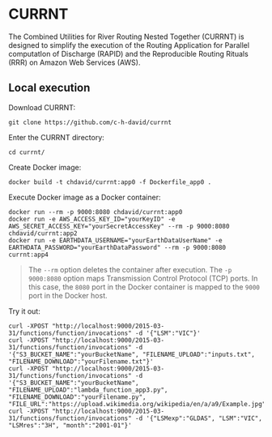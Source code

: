 # CURRNT
The Combined Utilities for River Routing Nested Together (CURRNT) is designed to
simplify the execution of the Routing Application for Parallel computatIon of 
Discharge (RAPID) and the Reproducible Routing Rituals (RRR) on Amazon Web
Services (AWS).

## Local execution
Download CURRNT:

```
git clone https://github.com/c-h-david/currnt
```

Enter the CURRNT directory:

```
cd currnt/
```

Create Docker image:

```
docker build -t chdavid/currnt:app0 -f Dockerfile_app0 .
```

Execute Docker image as a Docker container:

```
docker run --rm -p 9000:8080 chdavid/currnt:app0
docker run -e AWS_ACCESS_KEY_ID="yourKeyID" -e AWS_SECRET_ACCESS_KEY="yourSecretAccessKey" --rm -p 9000:8080 chdavid/currnt:app2
docker run -e EARTHDATA_USERNAME="yourEarthDataUserName" -e EARTHDATA_PASSWORD="yourEarthDataPassword" --rm -p 9000:8080 currnt:app4
```

> The `--rm` option deletes the container after execution. The `-p 9000:8080`
> option maps Transmission Control Protocol (TCP) ports. In this case, the
> `8080` port in the Docker container is mapped to the `9000` port in the Docker
> host.

Try it out:

```
curl -XPOST "http://localhost:9000/2015-03-31/functions/function/invocations" -d '{"LSM":"VIC"}'
curl -XPOST "http://localhost:9000/2015-03-31/functions/function/invocations" -d '{"S3_BUCKET_NAME":"yourBucketName", "FILENAME_UPLOAD":"inputs.txt", "FILENAME_DOWNLOAD":"yourFilename.txt"}'
curl -XPOST "http://localhost:9000/2015-03-31/functions/function/invocations" -d '{"S3_BUCKET_NAME":"yourBucketName", "FILENAME_UPLOAD":"lambda_function_app3.py", "FILENAME_DOWNLOAD":"yourFilename.py", "FILE_URL":"https://upload.wikimedia.org/wikipedia/en/a/a9/Example.jpg"}'
curl -XPOST "http://localhost:9000/2015-03-31/functions/function/invocations" -d '{"LSMexp":"GLDAS", "LSM":"VIC", "LSMres":"3H", "month":"2001-01"}'
```
